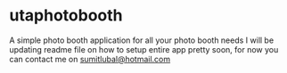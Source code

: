 # utaphotobooth
A simple photo booth application for all your photo booth needs
I will be updating readme file on how to setup entire app pretty soon, for now you can contact me on sumitlubal@hotmail.com
